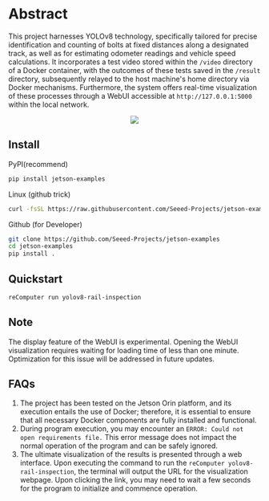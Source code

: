 # Abstract
This project harnesses YOLOv8 technology, specifically tailored for precise identification and counting of bolts at fixed distances along a designated track, as well as for estimating odometer readings and vehicle speed calculations. It incorporates a test video stored within the ```/video``` directory of a Docker container, with the outcomes of these tests saved in the ```/result``` directory, subsequently relayed to the host machine's home directory via Docker mechanisms. Furthermore, the system offers real-time visualization of these processes through a WebUI accessible at ```http://127.0.0.1:5000``` within the local network.

<div align="center">
  <img src="/reComputer/scripts/yolov8-rail-inspection/assets/bolt.gif">
</div>


## Install


PyPI(recommend)

```sh
pip install jetson-examples
```

Linux (github trick)
```sh
curl -fsSL https://raw.githubusercontent.com/Seeed-Projects/jetson-examples/main/install.sh | sh
```

Github (for Developer)

```sh
git clone https://github.com/Seeed-Projects/jetson-examples
cd jetson-examples
pip install .
```

## Quickstart
```sh
reComputer run yolov8-rail-inspection
```
## Note
The display feature of the WebUI is experimental. Opening the WebUI visualization requires waiting for loading time of less than one minute. Optimization for this issue will be addressed in future updates.

## FAQs
1. The project has been tested on the Jetson Orin platform, and its execution entails the use of Docker; therefore, it is essential to ensure that all necessary Docker components are fully installed and functional.
2. During program execution, you may encounter an ```ERROR: Could not open requirements file.``` This error message does not impact the normal operation of the program and can be safely ignored.
3. The ultimate visualization of the results is presented through a web interface. Upon executing the command to run the ```reComputer yolov8-rail-inspection```, the terminal will output the URL for the visualization webpage. Upon clicking the link, you may need to wait a few seconds for the program to initialize and commence operation.